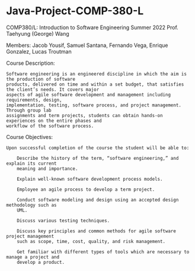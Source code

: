 # Java-Project-COMP-380-L

COMP380/L: Introduction to Software Engineering 
Summer 2022 
Prof. Taehyung (George) Wang

Members: Jacob Yousif, Samuel Santana, Fernando Vega, Enrique Gonzalez, Lucas Troutman


Course Description:

    Software engineering is an engineered discipline in which the aim is the production of software 
    products, delivered on time and within a set budget, that satisfies the client’s needs. It covers major 
    aspects of agile software development and management including requirements, design, 
    implementation, testing, software process, and project management. Through group lab 
    assignments and term projects, students can obtain hands-on experiences on the entire phases and 
    workflow of the software process. 

Course Objectives:

    Upon successful completion of the course the student will be able to: 

        Describe the history of the term, “software engineering,” and explain its current 
        meaning and importance. 

        Explain well-known software development process models. 

        Employee an agile process to develop a term project. 

        Conduct software modeling and design using an accepted design methodology such as 
        UML. 

        Discuss various testing techniques. 

        Discuss key principles and common methods for agile software project management 
        such as scope, time, cost, quality, and risk management. 

        Get familiar with different types of tools which are necessary to manage a project and 
        develop a product. 
